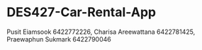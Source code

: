 # DES427-Car-Rental-App

Pusit Eiamsook 6422772226,
Charisa Areewattana 6422781425,
Praewaphun Sukmark 6422790046
